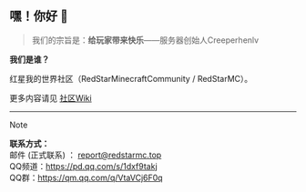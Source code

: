 ## 嘿！你好 👋

> 我们的宗旨是：**给玩家带来快乐**——服务器创始人Creeperhenlv

**我们是谁？** 

红星我的世界社区（RedStarMinecraftCommunity / RedStarMC）。

更多内容请见 [社区Wiki](https://www.redstarmc.top/Wiki/)

***

> [!note]
> **联系方式：**  
> 邮件 (正式联系) ： report@redstarmc.top  
> QQ频道：https://pd.qq.com/s/1dxf9takj  
> QQ群：https://qm.qq.com/q/VtaVCj6F0q  
